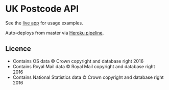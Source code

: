 # UK Postcode API

See the [live app](http://ft-ig-postcode-search.herokuapp.com/) for usage examples.

Auto-deploys from master via [Heroku pipeline](https://dashboard.heroku.com/pipelines/d6dbe5f8-650d-4415-8b67-ab600d6831d8).

## Licence

* Contains OS data © Crown copyright and database right 2016
* Contains Royal Mail data © Royal Mail copyright and database right 2016
* Contains National Statistics data © Crown copyright and database right 2016
